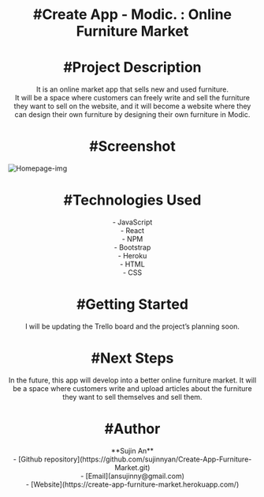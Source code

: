 <h1 align="center">#Create App - Modic. : Online Furniture Market</h1>


<h1 align="center">#Project Description</h1>
<p align="center">It is an online market app that sells new and used furniture.<br>
It will be a space where customers can freely write and sell the furniture they want to sell on the website, and it will become a website where they can design their own furniture by designing their own furniture in Modic.</p>

<h1 align="center">#Screenshot</h1>

![Homepage-img](https://user-images.githubusercontent.com/97710314/178643603-8da78870-c623-45c1-82cf-934309fa86ec.png)



<h1 align="center">#Technologies Used</h1>
<p align="center">
- JavaScript<br>
- React<br>
- NPM<br>
- Bootstrap<br>
- Heroku<br>
- HTML<br>
- CSS<br>
</p>

<h1 align="center">#Getting Started</h1>
<p align="center">I will be updating the Trello board and the project’s planning soon.</p>


<h1 align="center">#Next Steps</h1>
<p align="center">In the future, this app will develop into a better online furniture market. It will be a space where customers write and upload articles about the furniture they want to sell themselves and sell them.</p>


<h1 align="center">#Author</h1>
<p align="center">
**Sujin An**<br>
- [Github repository](https://github.com/sujinnyan/Create-App-Furniture-Market.git)<br>
- [Email](ansujinny@gmail.com)<br>
- [Website](https://create-app-furniture-market.herokuapp.com/)
</p>
